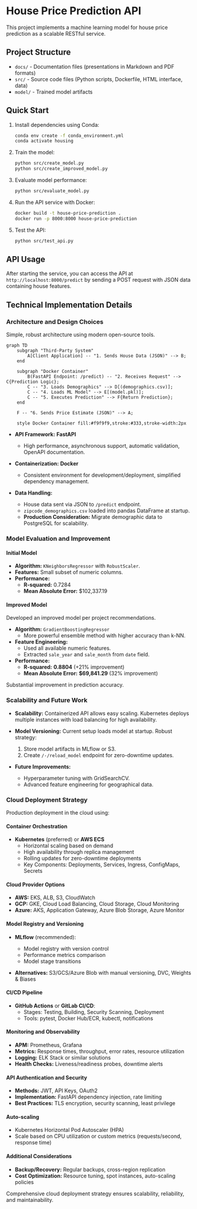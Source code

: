 # House Price Prediction API

This project implements a machine learning model for house price prediction as a scalable RESTful service.

## Project Structure

- `docs/` - Documentation files (presentations in Markdown and PDF formats)
- `src/` - Source code files (Python scripts, Dockerfile, HTML interface, data)
- `model/` - Trained model artifacts

## Quick Start

1. Install dependencies using Conda:
   ```bash
   conda env create -f conda_environment.yml
   conda activate housing
   ```

2. Train the model:
   ```bash
   python src/create_model.py
   python src/create_improved_model.py
   ```

3. Evaluate model performance:
   ```bash
   python src/evaluate_model.py
   ```

4. Run the API service with Docker:
   ```bash
   docker build -t house-price-prediction .
   docker run -p 8000:8000 house-price-prediction
   ```

5. Test the API:
   ```bash
   python src/test_api.py
   ```

## API Usage

After starting the service, you can access the API at `http://localhost:8000/predict` by sending a POST request with JSON data containing house features.

## Technical Implementation Details

### Architecture and Design Choices

Simple, robust architecture using modern open-source tools.

```mermaid
graph TD
    subgraph "Third-Party System"
        A[Client Application] -- "1. Sends House Data (JSON)" --> B;
    end

    subgraph "Docker Container"
        B(FastAPI Endpoint: /predict) -- "2. Receives Request" --> C{Prediction Logic};
        C -- "3. Loads Demographics" --> D[(demographics.csv)];
        C -- "4. Loads ML Model" --> E[(model.pkl)];
        C -- "5. Executes Prediction" --> F{Return Prediction};
    end

    F -- "6. Sends Price Estimate (JSON)" --> A;

    style Docker Container fill:#f9f9f9,stroke:#333,stroke-width:2px
```

*   **API Framework:** **FastAPI**
    *   High performance, asynchronous support, automatic validation, OpenAPI documentation.

*   **Containerization:** **Docker**
    *   Consistent environment for development/deployment, simplified dependency management.

*   **Data Handling:**
    *   House data sent via JSON to `/predict` endpoint.
    *   `zipcode_demographics.csv` loaded into pandas DataFrame at startup.
    *   **Production Consideration:** Migrate demographic data to PostgreSQL for scalability.

### Model Evaluation and Improvement

#### Initial Model

*   **Algorithm:** `KNeighborsRegressor` with `RobustScaler`.
*   **Features:** Small subset of numeric columns.
*   **Performance:**
    *   **R-squared:** 0.7284
    *   **Mean Absolute Error:** $102,337.19

#### Improved Model

Developed an improved model per project recommendations.

*   **Algorithm:** `GradientBoostingRegressor`
    *   More powerful ensemble method with higher accuracy than k-NN.
*   **Feature Engineering:**
    *   Used all available numeric features.
    *   Extracted `sale_year` and `sale_month` from `date` field.
*   **Performance:**
    *   **R-squared:** **0.8804** (+21% improvement)
    *   **Mean Absolute Error:** **$69,841.29** (32% improvement)

Substantial improvement in prediction accuracy.

### Scalability and Future Work

*   **Scalability:** Containerized API allows easy scaling. Kubernetes deploys multiple instances with load balancing for high availability.

*   **Model Versioning:** Current setup loads model at startup. Robust strategy:
    1.  Store model artifacts in MLflow or S3.
    2.  Create `/-/reload_model` endpoint for zero-downtime updates.

*   **Future Improvements:**
    *   Hyperparameter tuning with GridSearchCV.
    *   Advanced feature engineering for geographical data.

### Cloud Deployment Strategy

Production deployment in the cloud using:

#### Container Orchestration

*   **Kubernetes** (preferred) or **AWS ECS**
    *   Horizontal scaling based on demand
    *   High availability through replica management
    *   Rolling updates for zero-downtime deployments
    *   Key Components: Deployments, Services, Ingress, ConfigMaps, Secrets

#### Cloud Provider Options

*   **AWS:** EKS, ALB, S3, CloudWatch
*   **GCP:** GKE, Cloud Load Balancing, Cloud Storage, Cloud Monitoring
*   **Azure:** AKS, Application Gateway, Azure Blob Storage, Azure Monitor

#### Model Registry and Versioning

*   **MLflow** (recommended):
    *   Model registry with version control
    *   Performance metrics comparison
    *   Model stage transitions

*   **Alternatives:** S3/GCS/Azure Blob with manual versioning, DVC, Weights & Biases

#### CI/CD Pipeline

*   **GitHub Actions** or **GitLab CI/CD**:
    *   Stages: Testing, Building, Security Scanning, Deployment
    *   Tools: pytest, Docker Hub/ECR, kubectl, notifications

#### Monitoring and Observability

*   **APM:** Prometheus, Grafana
*   **Metrics:** Response times, throughput, error rates, resource utilization
*   **Logging:** ELK Stack or similar solutions
*   **Health Checks:** Liveness/readiness probes, downtime alerts

#### API Authentication and Security

*   **Methods:** JWT, API Keys, OAuth2
*   **Implementation:** FastAPI dependency injection, rate limiting
*   **Best Practices:** TLS encryption, security scanning, least privilege

#### Auto-scaling

*   Kubernetes Horizontal Pod Autoscaler (HPA)
*   Scale based on CPU utilization or custom metrics (requests/second, response time)

#### Additional Considerations

*   **Backup/Recovery:** Regular backups, cross-region replication
*   **Cost Optimization:** Resource tuning, spot instances, auto-scaling policies

Comprehensive cloud deployment strategy ensures scalability, reliability, and maintainability.